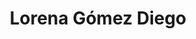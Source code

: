 ---
layout: page
title: Lorena Gómez Diego
description: Lorena Gómez Diego
img: assets/img/lorena_gomez.jpg
importance: 1
category: enrolled
redirect: ambassadorstelecorenta.github.io
---